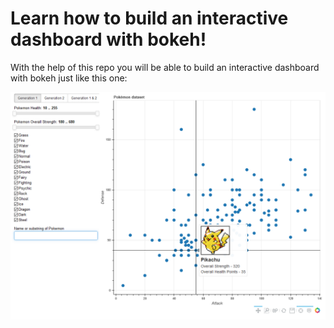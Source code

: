 # Learn how to build an interactive dashboard with bokeh!
With the help of this repo you will be able to build an interactive dashboard with bokeh just like this one:

![](https://github.com/fabwerk90/bokeh_tutorial/blob/master/pokemon_dashboard_preview.png)
